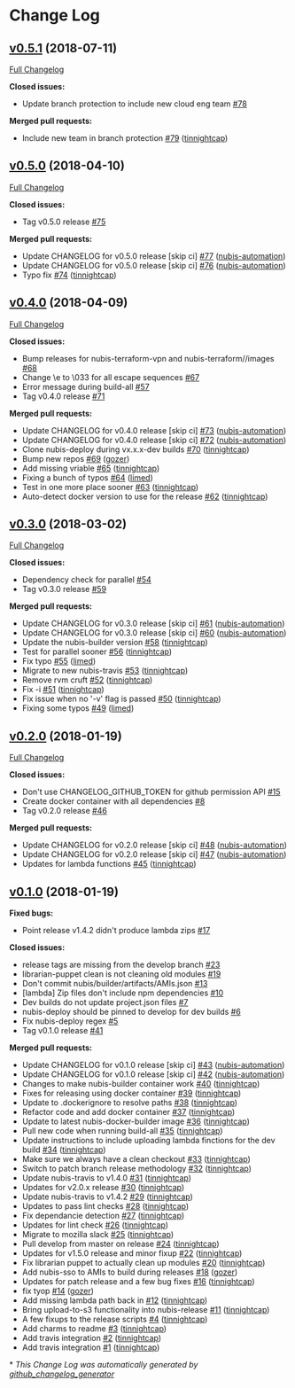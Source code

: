 # Change Log

## [v0.5.1](https://github.com/nubisproject/nubis-release/tree/v0.5.1) (2018-07-11)
[Full Changelog](https://github.com/nubisproject/nubis-release/compare/v0.5.0...v0.5.1)

**Closed issues:**

- Update branch protection to include new cloud eng team [\#78](https://github.com/nubisproject/nubis-release/issues/78)

**Merged pull requests:**

- Include new team in branch protection [\#79](https://github.com/nubisproject/nubis-release/pull/79) ([tinnightcap](https://github.com/tinnightcap))

## [v0.5.0](https://github.com/nubisproject/nubis-release/tree/v0.5.0) (2018-04-10)
[Full Changelog](https://github.com/nubisproject/nubis-release/compare/v0.4.0...v0.5.0)

**Closed issues:**

- Tag v0.5.0 release [\#75](https://github.com/nubisproject/nubis-release/issues/75)

**Merged pull requests:**

- Update CHANGELOG for v0.5.0 release \[skip ci\] [\#77](https://github.com/nubisproject/nubis-release/pull/77) ([nubis-automation](https://github.com/nubis-automation))
- Update CHANGELOG for v0.5.0 release \[skip ci\] [\#76](https://github.com/nubisproject/nubis-release/pull/76) ([nubis-automation](https://github.com/nubis-automation))
- Typo fix [\#74](https://github.com/nubisproject/nubis-release/pull/74) ([tinnightcap](https://github.com/tinnightcap))

## [v0.4.0](https://github.com/nubisproject/nubis-release/tree/v0.4.0) (2018-04-09)
[Full Changelog](https://github.com/nubisproject/nubis-release/compare/v0.3.0...v0.4.0)

**Closed issues:**

- Bump releases for nubis-terraform-vpn and nubis-terraform//images [\#68](https://github.com/nubisproject/nubis-release/issues/68)
- Change \e to \033 for all escape sequences [\#67](https://github.com/nubisproject/nubis-release/issues/67)
- Error message during build-all [\#57](https://github.com/nubisproject/nubis-release/issues/57)
- Tag v0.4.0 release [\#71](https://github.com/nubisproject/nubis-release/issues/71)

**Merged pull requests:**

- Update CHANGELOG for v0.4.0 release \[skip ci\] [\#73](https://github.com/nubisproject/nubis-release/pull/73) ([nubis-automation](https://github.com/nubis-automation))
- Update CHANGELOG for v0.4.0 release \[skip ci\] [\#72](https://github.com/nubisproject/nubis-release/pull/72) ([nubis-automation](https://github.com/nubis-automation))
- Clone nubis-deploy during vx.x.x-dev builds [\#70](https://github.com/nubisproject/nubis-release/pull/70) ([tinnightcap](https://github.com/tinnightcap))
- Bump new repos [\#69](https://github.com/nubisproject/nubis-release/pull/69) ([gozer](https://github.com/gozer))
- Add missing vriable [\#65](https://github.com/nubisproject/nubis-release/pull/65) ([tinnightcap](https://github.com/tinnightcap))
- Fixing a bunch of typos [\#64](https://github.com/nubisproject/nubis-release/pull/64) ([limed](https://github.com/limed))
- Test in one more place sooner [\#63](https://github.com/nubisproject/nubis-release/pull/63) ([tinnightcap](https://github.com/tinnightcap))
- Auto-detect docker version to use for the release [\#62](https://github.com/nubisproject/nubis-release/pull/62) ([tinnightcap](https://github.com/tinnightcap))

## [v0.3.0](https://github.com/nubisproject/nubis-release/tree/v0.3.0) (2018-03-02)
[Full Changelog](https://github.com/nubisproject/nubis-release/compare/v0.2.0...v0.3.0)

**Closed issues:**

- Dependency check for parallel [\#54](https://github.com/nubisproject/nubis-release/issues/54)
- Tag v0.3.0 release [\#59](https://github.com/nubisproject/nubis-release/issues/59)

**Merged pull requests:**

- Update CHANGELOG for v0.3.0 release \[skip ci\] [\#61](https://github.com/nubisproject/nubis-release/pull/61) ([nubis-automation](https://github.com/nubis-automation))
- Update CHANGELOG for v0.3.0 release \[skip ci\] [\#60](https://github.com/nubisproject/nubis-release/pull/60) ([nubis-automation](https://github.com/nubis-automation))
- Update the nubis-builder version [\#58](https://github.com/nubisproject/nubis-release/pull/58) ([tinnightcap](https://github.com/tinnightcap))
- Test for parallel sooner [\#56](https://github.com/nubisproject/nubis-release/pull/56) ([tinnightcap](https://github.com/tinnightcap))
- Fix typo [\#55](https://github.com/nubisproject/nubis-release/pull/55) ([limed](https://github.com/limed))
- Migrate to new nubis-travis [\#53](https://github.com/nubisproject/nubis-release/pull/53) ([tinnightcap](https://github.com/tinnightcap))
- Remove rvm cruft [\#52](https://github.com/nubisproject/nubis-release/pull/52) ([tinnightcap](https://github.com/tinnightcap))
- Fix -i [\#51](https://github.com/nubisproject/nubis-release/pull/51) ([tinnightcap](https://github.com/tinnightcap))
- Fix issue when no '-v' flag is passed [\#50](https://github.com/nubisproject/nubis-release/pull/50) ([tinnightcap](https://github.com/tinnightcap))
- Fixing some typos [\#49](https://github.com/nubisproject/nubis-release/pull/49) ([limed](https://github.com/limed))

## [v0.2.0](https://github.com/nubisproject/nubis-release/tree/v0.2.0) (2018-01-19)
[Full Changelog](https://github.com/nubisproject/nubis-release/compare/v0.1.0...v0.2.0)

**Closed issues:**

- Don't use CHANGELOG\_GITHUB\_TOKEN for github permission API [\#15](https://github.com/nubisproject/nubis-release/issues/15)
- Create docker container with all dependencies [\#8](https://github.com/nubisproject/nubis-release/issues/8)
- Tag v0.2.0 release [\#46](https://github.com/nubisproject/nubis-release/issues/46)

**Merged pull requests:**

- Update CHANGELOG for v0.2.0 release \[skip ci\] [\#48](https://github.com/nubisproject/nubis-release/pull/48) ([nubis-automation](https://github.com/nubis-automation))
- Update CHANGELOG for v0.2.0 release \[skip ci\] [\#47](https://github.com/nubisproject/nubis-release/pull/47) ([nubis-automation](https://github.com/nubis-automation))
- Updates for lambda functions [\#45](https://github.com/nubisproject/nubis-release/pull/45) ([tinnightcap](https://github.com/tinnightcap))

## [v0.1.0](https://github.com/nubisproject/nubis-release/tree/v0.1.0) (2018-01-19)
**Fixed bugs:**

- Point release v1.4.2 didn't produce lambda zips [\#17](https://github.com/nubisproject/nubis-release/issues/17)

**Closed issues:**

- release tags are missing from the develop branch [\#23](https://github.com/nubisproject/nubis-release/issues/23)
- librarian-puppet clean is not cleaning old modules [\#19](https://github.com/nubisproject/nubis-release/issues/19)
- Don't commit nubis/builder/artifacts/AMIs.json [\#13](https://github.com/nubisproject/nubis-release/issues/13)
- \[lambda\] Zip files don't include npm dependencies [\#10](https://github.com/nubisproject/nubis-release/issues/10)
- Dev builds do not update project.json files [\#7](https://github.com/nubisproject/nubis-release/issues/7)
- nubis-deploy should be pinned to develop for dev builds [\#6](https://github.com/nubisproject/nubis-release/issues/6)
- Fix nubis-deploy regex [\#5](https://github.com/nubisproject/nubis-release/issues/5)
- Tag v0.1.0 release [\#41](https://github.com/nubisproject/nubis-release/issues/41)

**Merged pull requests:**

- Update CHANGELOG for v0.1.0 release \[skip ci\] [\#43](https://github.com/nubisproject/nubis-release/pull/43) ([nubis-automation](https://github.com/nubis-automation))
- Update CHANGELOG for v0.1.0 release \[skip ci\] [\#42](https://github.com/nubisproject/nubis-release/pull/42) ([nubis-automation](https://github.com/nubis-automation))
- Changes to make nubis-builder container work [\#40](https://github.com/nubisproject/nubis-release/pull/40) ([tinnightcap](https://github.com/tinnightcap))
- Fixes for releasing using docker container [\#39](https://github.com/nubisproject/nubis-release/pull/39) ([tinnightcap](https://github.com/tinnightcap))
- Update to .dockerignore to resolve paths [\#38](https://github.com/nubisproject/nubis-release/pull/38) ([tinnightcap](https://github.com/tinnightcap))
- Refactor code and add docker container [\#37](https://github.com/nubisproject/nubis-release/pull/37) ([tinnightcap](https://github.com/tinnightcap))
- Update to latest nubis-docker-builder image [\#36](https://github.com/nubisproject/nubis-release/pull/36) ([tinnightcap](https://github.com/tinnightcap))
- Pull new code when running build-all [\#35](https://github.com/nubisproject/nubis-release/pull/35) ([tinnightcap](https://github.com/tinnightcap))
- Update instructions to include uploading lambda finctions for the dev build [\#34](https://github.com/nubisproject/nubis-release/pull/34) ([tinnightcap](https://github.com/tinnightcap))
- Make sure we always have a clean checkout [\#33](https://github.com/nubisproject/nubis-release/pull/33) ([tinnightcap](https://github.com/tinnightcap))
- Switch to patch branch release methodology [\#32](https://github.com/nubisproject/nubis-release/pull/32) ([tinnightcap](https://github.com/tinnightcap))
- Update nubis-travis to v1.4.0 [\#31](https://github.com/nubisproject/nubis-release/pull/31) ([tinnightcap](https://github.com/tinnightcap))
- Updates for v2.0.x release [\#30](https://github.com/nubisproject/nubis-release/pull/30) ([tinnightcap](https://github.com/tinnightcap))
- Update nubis-travis to v1.4.2 [\#29](https://github.com/nubisproject/nubis-release/pull/29) ([tinnightcap](https://github.com/tinnightcap))
- Updates to pass lint checks [\#28](https://github.com/nubisproject/nubis-release/pull/28) ([tinnightcap](https://github.com/tinnightcap))
- Fix dependancie detection [\#27](https://github.com/nubisproject/nubis-release/pull/27) ([tinnightcap](https://github.com/tinnightcap))
- Updates for lint check [\#26](https://github.com/nubisproject/nubis-release/pull/26) ([tinnightcap](https://github.com/tinnightcap))
- Migrate to mozilla slack [\#25](https://github.com/nubisproject/nubis-release/pull/25) ([tinnightcap](https://github.com/tinnightcap))
- Pull develop from master on release [\#24](https://github.com/nubisproject/nubis-release/pull/24) ([tinnightcap](https://github.com/tinnightcap))
- Updates for v1.5.0 release and minor fixup [\#22](https://github.com/nubisproject/nubis-release/pull/22) ([tinnightcap](https://github.com/tinnightcap))
- Fix librarian puppet to actually clean up modules [\#20](https://github.com/nubisproject/nubis-release/pull/20) ([tinnightcap](https://github.com/tinnightcap))
- Add nubis-sso to AMIs to build during releases [\#18](https://github.com/nubisproject/nubis-release/pull/18) ([gozer](https://github.com/gozer))
- Updates for patch release and a few bug fixes [\#16](https://github.com/nubisproject/nubis-release/pull/16) ([tinnightcap](https://github.com/tinnightcap))
- fix tyop [\#14](https://github.com/nubisproject/nubis-release/pull/14) ([gozer](https://github.com/gozer))
- Add missing lambda path back in [\#12](https://github.com/nubisproject/nubis-release/pull/12) ([tinnightcap](https://github.com/tinnightcap))
- Bring upload-to-s3 functionality into nubis-release [\#11](https://github.com/nubisproject/nubis-release/pull/11) ([tinnightcap](https://github.com/tinnightcap))
- A few fixups to the release scripts [\#4](https://github.com/nubisproject/nubis-release/pull/4) ([tinnightcap](https://github.com/tinnightcap))
- Add charms to readme [\#3](https://github.com/nubisproject/nubis-release/pull/3) ([tinnightcap](https://github.com/tinnightcap))
- Add travis integration [\#2](https://github.com/nubisproject/nubis-release/pull/2) ([tinnightcap](https://github.com/tinnightcap))
- Add travis integration [\#1](https://github.com/nubisproject/nubis-release/pull/1) ([tinnightcap](https://github.com/tinnightcap))



\* *This Change Log was automatically generated by [github_changelog_generator](https://github.com/skywinder/Github-Changelog-Generator)*